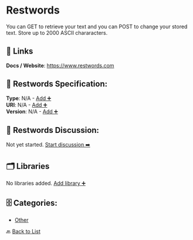 # Restwords

You can GET to retrieve your text and you can POST to change your stored text.  Store up to 2000 ASCII chararacters.

##  🔗 Links
**Docs / Website**: https://www.restwords.com

## 🧬 Restwords Specification:
**Type**: N/A - [Add ➕](https://github.com/apis-list/apis-list/edit/main/apis.yaml#L16679)  
**URI**: N/A - [Add ➕](https://github.com/apis-list/apis-list/edit/main/apis.yaml#L16679)  
**Version**: N/A - [Add ➕](https://github.com/apis-list/apis-list/edit/main/apis.yaml#L16679)

## 💬 Restwords Discussion:
Not yet started. [Start discussion ➡️](https://github.com/apis-list/apis-list/discussions/new)

## 🗂️ Libraries

No libraries added. [Add library ➕](https://github.com/apis-list/apis-list/edit/main/apis.yaml#L16679)    


## 🗄️ Categories:
- [Other](https://github.com/apis-list/apis-list#other-)

🔙  [Back to List](https://github.com/apis-list/apis-list)
